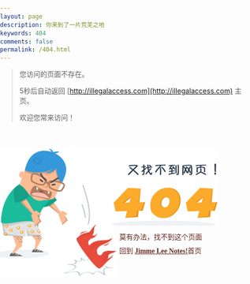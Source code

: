 ```yaml
---
layout: page
description: 你来到了一片荒芜之地
keywords: 404
comments: false
permalink: /404.html
---
```


> 您访问的页面不存在。
>
> 5秒后自动返回 [http://illegalaccess.com](http://illegalaccess.com) 主页。
>
> 欢迎您常来访问！



<style>
html,body
{
	width:100%;
	height:100%;
	margin:0;
	padding:0;
}
.text
{
	line-height:28px;
	font-family: microsoft yahei,microsoft jhenghei,verdana,tahoma;
	font-size:14px;
	color:#62261c;
	float:right;
	padding-top:10px;
	margin-right:150px;
}
.text a,.text a:link
{
	color:#66261c;
	text-decoration:underline;
	font-weight:bold;
}
.text a:hover
{
	text-decoration:none;
}
img {
	border: none;
	margin: 0;
	padding:0;
	display: block;
}
</style>


<body>
	<div style="width:100%; height:100%;">
		<div style="width:560px; height:240px; padding-top:20px; line-height:240px;  margin:0 auto;">
			<img src="images/nu.gif" style="display:block; float:left; margin:20px 0px; 10px 50px">
		    <div style="padding-top:20px;">
		        <img src="images/err_404.gif">
		        <div class="text">莫有办法，找不到这个页面<br>回到 <a href="http://illegalaccess.com">Jimme Lee Notes!</a>首页</div>
		    </div>
		</div>
	</div>

</body>



<!-- 5秒后自动跳转首页  -->
<script type="text/javascript">
onload=function(){
setInterval(go, 1000);
};
var x=5; //利用了全局变量来执行
function go(){
x--;
if(x>0){
document.getElementById("sp").innerHTML=x; //每次设置的x的值都不一样了。
}else{
location.href='https://roronoa-zoro.github.io/';
}
}
</script>
